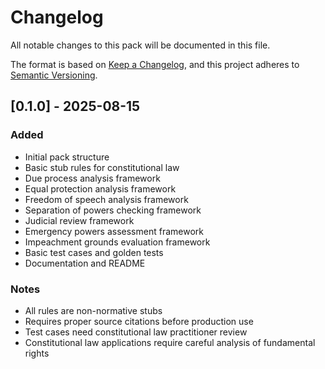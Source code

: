 # Changelog

All notable changes to this pack will be documented in this file.

The format is based on [Keep a Changelog](https://keepachangelog.com/en/1.0.0/),
and this project adheres to [Semantic Versioning](https://semver.org/spec/v2.0.0.html).

## [0.1.0] - 2025-08-15

### Added
- Initial pack structure
- Basic stub rules for constitutional law
- Due process analysis framework
- Equal protection analysis framework
- Freedom of speech analysis framework
- Separation of powers checking framework
- Judicial review framework
- Emergency powers assessment framework
- Impeachment grounds evaluation framework
- Basic test cases and golden tests
- Documentation and README

### Notes
- All rules are non-normative stubs
- Requires proper source citations before production use
- Test cases need constitutional law practitioner review
- Constitutional law applications require careful analysis of fundamental rights